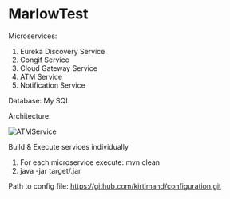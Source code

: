 # MarlowTest

Microservices:
1) Eureka Discovery Service 
2) Congif Service
3) Cloud Gateway Service
4) ATM Service 
5) Notification Service

Database:
My SQL 



Architecture:

![ATMService](https://user-images.githubusercontent.com/84015066/217490709-fabc4721-a85a-4204-b46a-494d7c8d2675.jpg)





Build & Execute services individually
1) For each microservice execute:
  mvn clean
2) java -jar target/.jar   

Path to config file: https://github.com/kirtimand/configuration.git
